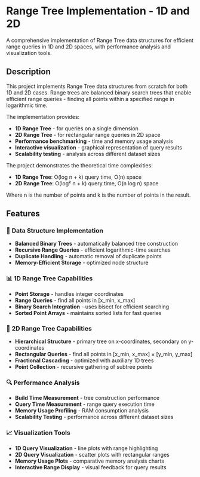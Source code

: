 # Range Tree Implementation - 1D and 2D

A comprehensive implementation of Range Tree data structures for efficient range queries in 1D and 2D spaces, with performance analysis and visualization tools.

## Description

This project implements Range Tree data structures from scratch for both 1D and 2D cases. Range trees are balanced binary search trees that enable efficient range queries - finding all points within a specified range in logarithmic time.

The implementation provides:
- **1D Range Tree** - for queries on a single dimension
- **2D Range Tree** - for rectangular range queries in 2D space  
- **Performance benchmarking** - time and memory usage analysis
- **Interactive visualization** - graphical representation of query results
- **Scalability testing** - analysis across different dataset sizes

The project demonstrates the theoretical time complexities:
- **1D Range Tree**: O(log n + k) query time, O(n) space
- **2D Range Tree**: O(log² n + k) query time, O(n log n) space

Where n is the number of points and k is the number of points in the result.

## Features

### 🌳 **Data Structure Implementation**
- **Balanced Binary Trees** - automatically balanced tree construction
- **Recursive Range Queries** - efficient logarithmic-time searches
- **Duplicate Handling** - automatic removal of duplicate points
- **Memory-Efficient Storage** - optimized node structure

### 📊 **1D Range Tree Capabilities**
- **Point Storage** - handles integer coordinates
- **Range Queries** - find all points in [x_min, x_max]
- **Binary Search Integration** - uses bisect for efficient searching
- **Sorted Point Arrays** - maintains sorted lists for fast queries

### 🎯 **2D Range Tree Capabilities**
- **Hierarchical Structure** - primary tree on x-coordinates, secondary on y-coordinates
- **Rectangular Queries** - find all points in [x_min, x_max] × [y_min, y_max]
- **Fractional Cascading** - optimized with auxiliary 1D trees
- **Point Collection** - recursive gathering of subtree points

### 🔍 **Performance Analysis**
- **Build Time Measurement** - tree construction performance
- **Query Time Measurement** - range query execution time
- **Memory Usage Profiling** - RAM consumption analysis
- **Scalability Testing** - performance across different dataset sizes

### 📈 **Visualization Tools**
- **1D Query Visualization** - line plots with range highlighting
- **2D Query Visualization** - scatter plots with rectangular ranges
- **Memory Usage Plots** - comparative memory analysis charts
- **Interactive Range Display** - visual feedback for query results
